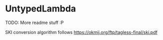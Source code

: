# UntypedLambda

TODO: More readme stuff :P

SKI conversion algorithm follows https://okmij.org/ftp/tagless-final/ski.pdf
